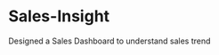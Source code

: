 # Sales-Insight
Designed a Sales Dashboard to understand sales trend                                                   
